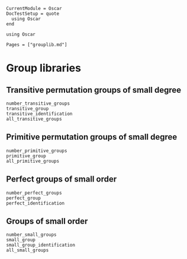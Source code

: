 ```@meta
CurrentModule = Oscar
DocTestSetup = quote
  using Oscar
end
```

```@setup oscar
using Oscar
```

```@contents
Pages = ["grouplib.md"]
```

# Group libraries

## Transitive permutation groups of small degree

```@docs
number_transitive_groups
transitive_group
transitive_identification
all_transitive_groups
```

## Primitive permutation groups of small degree

```@docs
number_primitive_groups
primitive_group
all_primitive_groups
```

## Perfect groups of small order

```@docs
number_perfect_groups
perfect_group
perfect_identification
```

## Groups of small order

```@docs
number_small_groups
small_group
small_group_identification
all_small_groups
```
